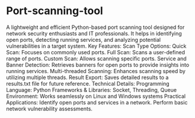 # Port-scanning-tool
A lightweight and efficient Python-based port scanning tool designed for network security enthusiasts and IT professionals. It helps in identifying open ports, detecting running services, and analyzing potential vulnerabilities in a target system.
Key Features:
Scan Type Options:
Quick Scan: Focuses on commonly used ports.
Full Scan: Scans a user-defined range of ports.
Custom Scan: Allows scanning specific ports.
Service and Banner Detection:
Retrieves banners for open ports to provide insights into running services.
Multi-threaded Scanning:
Enhances scanning speed by utilizing multiple threads.
Result Export:
Saves detailed results to a results.txt file for future reference.
Technical Details:
Programming Language: Python
Frameworks & Libraries: Socket, Threading, Queue
Environment: Works seamlessly on Linux and Windows systems
Practical Applications:
Identify open ports and services in a network.
Perform basic network vulnerability assessments.
